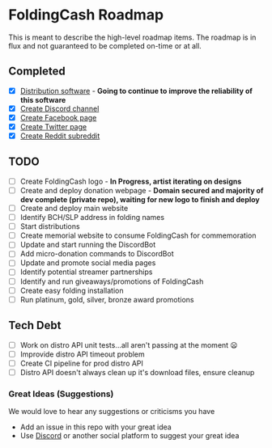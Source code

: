 # FoldingCash Roadmap

This is meant to describe the high-level roadmap items. The roadmap is in flux and not guaranteed to be completed on-time or at all.

## Completed

- [X] [Distribution software](https://github.com/foldingcash/distro) - **Going to continue to improve the reliability of this software**
- [X] [Create Discord channel](https://discord.gg/HU3YeXQ)
- [X] [Create Facebook page](https://www.facebook.com/FoldingCash)
- [X] [Create Twitter page](https://twitter.com/FoldingCash)
- [X] [Create Reddit subreddit](https://reddit.com/r/FoldingCash)

## TODO

- [ ] Create FoldingCash logo - **In Progress, artist iterating on designs**
- [ ] Create and deploy donation webpage - **Domain secured and majority of dev complete (private repo), waiting for new logo to finish and deploy**
- [ ] Create and deploy main website
- [ ] Identify BCH/SLP address in folding names
- [ ] Start distributions
- [ ] Create memorial website to consume FoldingCash for commemoration
- [ ] Update and start running the DiscordBot
- [ ] Add micro-donation commands to DiscordBot
- [ ] Update and promote social media pages
- [ ] Identify potential streamer partnerships
- [ ] Identify and run giveaways/promotions of FoldingCash
- [ ] Create easy folding installation
- [ ] Run platinum, gold, silver, bronze award promotions

## Tech Debt

- [ ] Work on distro API unit tests...all aren't passing at the moment :frowning:
- [ ] Improvide distro API timeout problem
- [ ] Create CI pipeline for prod distro API
- [ ] Distro API doesn't always clean up it's download files, ensure cleanup

### Great Ideas (Suggestions)

We would love to hear any suggestions or criticisms you have

- Add an issue in this repo with your great idea
- Use [Discord](https://discord.gg/HU3YeXQ) or another social platform to suggest your great idea
